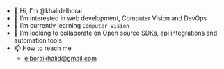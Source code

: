 - 👋 Hi, I’m @khalidelborai
- 👀 I’m interested in web development, Computer Vision and DevOps
- 🌱 I’m currently learning `Computer Vision`
- 💞️ I’m looking to collaborate on Open source SDKs, api integrations and automation tools
- 📫 How to reach me
    - elboraikhalid@gmail.com

<!---
khalidelborai/khalidelborai is a ✨ special ✨ repository because its `README.md` (this file) appears on your GitHub profile.
You can click the Preview link to take a look at your changes.
--->
